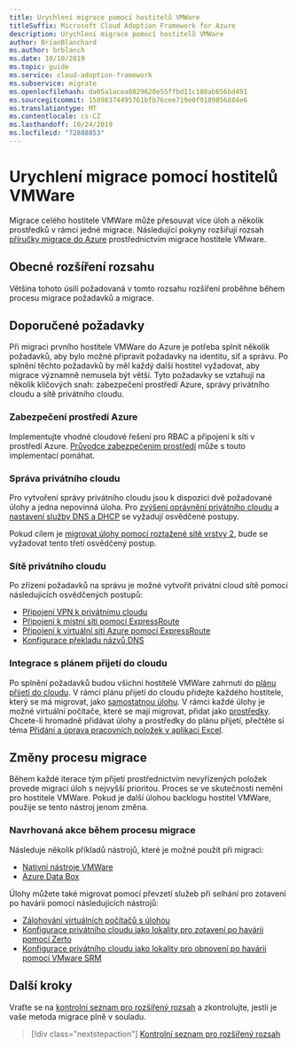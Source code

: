 ```yaml
---
title: Urychlení migrace pomocí hostitelů VMWare
titleSuffix: Microsoft Cloud Adoption Framework for Azure
description: Urychlení migrace pomocí hostitelů VMWare
author: BrianBlanchard
ms.author: brblanch
ms.date: 10/10/2019
ms.topic: guide
ms.service: cloud-adoption-framework
ms.subservice: migrate
ms.openlocfilehash: da05a1acea8029620e55ffbd11c108ab656bd491
ms.sourcegitcommit: 15898374495761bfb76cee719e0f9189856884e6
ms.translationtype: MT
ms.contentlocale: cs-CZ
ms.lasthandoff: 10/24/2019
ms.locfileid: "72888853"
---
```

# <a name="accelerate-migration-with-vmware-hosts"></a>Urychlení migrace pomocí hostitelů VMWare

Migrace celého hostitele VMWare může přesouvat více úloh a několik prostředků v rámci jedné migrace. Následující pokyny rozšiřují rozsah [příručky migrace do Azure](../azure-migration-guide/index.md) prostřednictvím migrace hostitele VMware.

## <a name="general-scope-expansion"></a>Obecné rozšíření rozsahu

Většina tohoto úsilí požadovaná v tomto rozsahu rozšíření proběhne během procesu migrace požadavků a migrace.

## <a name="suggested-prerequisites"></a>Doporučené požadavky

Při migraci prvního hostitele VMWare do Azure je potřeba splnit několik požadavků, aby bylo možné připravit požadavky na identitu, síť a správu. Po splnění těchto požadavků by měl každý další hostitel vyžadovat, aby migrace významně nemusela být větší. Tyto požadavky se vztahují na několik klíčových snah: zabezpečení prostředí Azure, správy privátního cloudu a sítě privátního cloudu.

### <a name="secure-your-azure-environment"></a>Zabezpečení prostředí Azure

Implementujte vhodné cloudové řešení pro RBAC a připojení k síti v prostředí Azure. [Průvodce zabezpečením prostředí](https://docs.microsoft.com/azure/vmware-cloudsimple/private-cloud-secure?toc=https://docs.microsoft.com/azure/cloud-adoption-framework/toc.json&bc=https://docs.microsoft.com/azure/cloud-adoption-framework/_bread/toc.json) může s touto implementací pomáhat.

### <a name="private-cloud-management"></a>Správa privátního cloudu

Pro vytvoření správy privátního cloudu jsou k dispozici dvě požadované úlohy a jedna nepovinná úloha. Pro [zvýšení oprávnění privátního cloudu](https://docs.microsoft.com/azure/vmware-cloudsimple/escalate-privileges?toc=https://docs.microsoft.com/azure/cloud-adoption-framework/toc.json&bc=https://docs.microsoft.com/azure/cloud-adoption-framework/_bread/toc.json) a [nastavení služby DNS a DHCP](https://docs.microsoft.com/azure/vmware-cloudsimple/dns-dhcp-setup?toc=https://docs.microsoft.com/azure/cloud-adoption-framework/toc.json&bc=https://docs.microsoft.com/azure/cloud-adoption-framework/_bread/toc.json) se vyžadují osvědčené postupy.

Pokud cílem je [migrovat úlohy pomocí roztažené sítě vrstvy 2](https://docs.microsoft.com/azure/vmware-cloudsimple/migration-layer-2-vpn?toc=https://docs.microsoft.com/azure/cloud-adoption-framework/toc.json&bc=https://docs.microsoft.com/azure/cloud-adoption-framework/_bread/toc.json), bude se vyžadovat tento třetí osvědčený postup.

### <a name="private-cloud-networking"></a>Sítě privátního cloudu

Po zřízení požadavků na správu je možné vytvořit privátní cloud sítě pomocí následujících osvědčených postupů:

- [Připojení VPN k privátnímu cloudu](https://docs.microsoft.com/azure/vmware-cloudsimple/set-up-vpn?toc=https://docs.microsoft.com/azure/cloud-adoption-framework/toc.json&bc=https://docs.microsoft.com/azure/cloud-adoption-framework/_bread/toc.json)
- [Připojení k místní síti pomocí ExpressRoute](https://docs.microsoft.com/azure/vmware-cloudsimple/on-premises-connection?toc=https://docs.microsoft.com/azure/cloud-adoption-framework/toc.json&bc=https://docs.microsoft.com/azure/cloud-adoption-framework/_bread/toc.json)
- [Připojení k virtuální síti Azure pomocí ExpressRoute](https://docs.microsoft.com/azure/vmware-cloudsimple/azure-expressroute-connection?toc=https://docs.microsoft.com/azure/cloud-adoption-framework/toc.json&bc=https://docs.microsoft.com/azure/cloud-adoption-framework/_bread/toc.json)
- [Konfigurace překladu názvů DNS](https://docs.microsoft.com/azure/vmware-cloudsimple/on-premises-dns-setup?toc=https://docs.microsoft.com/azure/cloud-adoption-framework/toc.json&bc=https://docs.microsoft.com/azure/cloud-adoption-framework/_bread/toc.json)

### <a name="integration-with-the-cloud-adoption-plan"></a>Integrace s plánem přijetí do cloudu

Po splnění požadavků budou všichni hostitelé VMWare zahrnutí do [plánu přijetí do cloudu](../../plan/template.md). V rámci plánu přijetí do cloudu přidejte každého hostitele, který se má migrovat, jako [samostatnou úlohu](../../plan/workloads.md). V rámci každé úlohy je možné virtuální počítače, které se mají migrovat, přidat jako [prostředky](../../plan/workloads.md). Chcete-li hromadně přidávat úlohy a prostředky do plánu přijetí, přečtěte si téma [Přidání a úprava pracovních položek v aplikaci Excel](https://docs.microsoft.com/azure/devops/boards/backlogs/office/bulk-add-modify-work-items-excel?view=azure-devops).

## <a name="migrate-process-changes"></a>Změny procesu migrace

Během každé iterace tým přijetí prostřednictvím nevyřízených položek provede migraci úloh s nejvyšší prioritou. Proces se ve skutečnosti nemění pro hostitele VMWare. Pokud je další úlohou backlogu hostitel VMWare, použije se tento nástroj jenom změna.

### <a name="suggested-action-during-the-migrate-process"></a>Navrhovaná akce během procesu migrace

Následuje několik příkladů nástrojů, které je možné použít při migraci:

- [Nativní nástroje VMWare](https://docs.microsoft.com/azure/vmware-cloudsimple/migrate-workloads?toc=https://docs.microsoft.com/azure/cloud-adoption-framework/toc.json&bc=https://docs.microsoft.com/azure/cloud-adoption-framework/_bread/toc.json)
- [Azure Data Box](https://docs.microsoft.com/azure/vmware-cloudsimple/migration-using-azure-data-box?toc=https://docs.microsoft.com/azure/cloud-adoption-framework/toc.json&bc=https://docs.microsoft.com/azure/cloud-adoption-framework/_bread/toc.json)

Úlohy můžete také migrovat pomocí převzetí služeb při selhání pro zotavení po havárii pomocí následujících nástrojů:

- [Zálohování virtuálních počítačů s úlohou](https://docs.microsoft.com/azure/vmware-cloudsimple/backup-workloads-veeam?toc=https://docs.microsoft.com/azure/cloud-adoption-framework/toc.json&bc=https://docs.microsoft.com/azure/cloud-adoption-framework/_bread/toc.json)
- [Konfigurace privátního cloudu jako lokality pro zotavení po havárii pomocí Zerto](https://docs.microsoft.com/azure/vmware-cloudsimple/disaster-recovery-zerto?toc=https://docs.microsoft.com/azure/cloud-adoption-framework/toc.json&bc=https://docs.microsoft.com/azure/cloud-adoption-framework/_bread/toc.json)
- [Konfigurace privátního cloudu jako lokality pro obnovení po havárii pomocí VMware SRM](https://docs.microsoft.com/azure/vmware-cloudsimple/disaster-recovery-site-recovery-manager?toc=https://docs.microsoft.com/azure/cloud-adoption-framework/toc.json&bc=https://docs.microsoft.com/azure/cloud-adoption-framework/_bread/toc.json)

## <a name="next-steps"></a>Další kroky

Vraťte se na [kontrolní seznam pro rozšířený rozsah](./index.md) a zkontrolujte, jestli je vaše metoda migrace plně v souladu.

> [!div class="nextstepaction"]
> [Kontrolní seznam pro rozšířený rozsah](./index.md)
